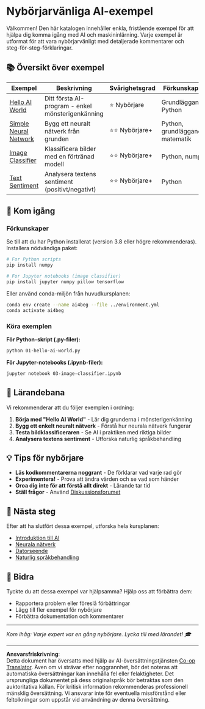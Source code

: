<!--
CO_OP_TRANSLATOR_METADATA:
{
  "original_hash": "0d1babfdcbeb46525f2db3fbaaa54cd7",
  "translation_date": "2025-10-03T11:31:15+00:00",
  "source_file": "examples/README.md",
  "language_code": "sv"
}
-->
# Nybörjarvänliga AI-exempel

Välkommen! Den här katalogen innehåller enkla, fristående exempel för att hjälpa dig komma igång med AI och maskininlärning. Varje exempel är utformat för att vara nybörjarvänligt med detaljerade kommentarer och steg-för-steg-förklaringar.

## 📚 Översikt över exempel

| Exempel | Beskrivning | Svårighetsgrad | Förkunskaper |
|---------|-------------|----------------|--------------|
| [Hello AI World](../../../examples/01-hello-ai-world.py) | Ditt första AI-program - enkel mönsterigenkänning | ⭐ Nybörjare | Grundläggande Python |
| [Simple Neural Network](../../../examples/02-simple-neural-network.py) | Bygg ett neuralt nätverk från grunden | ⭐⭐ Nybörjare+ | Python, grundläggande matematik |
| [Image Classifier](./03-image-classifier.ipynb) | Klassificera bilder med en förtränad modell | ⭐⭐ Nybörjare+ | Python, numpy |
| [Text Sentiment](../../../examples/04-text-sentiment.py) | Analysera textens sentiment (positivt/negativt) | ⭐⭐ Nybörjare+ | Python |

## 🚀 Kom igång

### Förkunskaper

Se till att du har Python installerat (version 3.8 eller högre rekommenderas). Installera nödvändiga paket:

```bash
# For Python scripts
pip install numpy

# For Jupyter notebooks (image classifier)
pip install jupyter numpy pillow tensorflow
```

Eller använd conda-miljön från huvudkursplanen:

```bash
conda env create --name ai4beg --file ../environment.yml
conda activate ai4beg
```

### Köra exemplen

**För Python-skript (.py-filer):**
```bash
python 01-hello-ai-world.py
```

**För Jupyter-notebooks (.ipynb-filer):**
```bash
jupyter notebook 03-image-classifier.ipynb
```

## 📖 Lärandebana

Vi rekommenderar att du följer exemplen i ordning:

1. **Börja med "Hello AI World"** - Lär dig grunderna i mönsterigenkänning
2. **Bygg ett enkelt neuralt nätverk** - Förstå hur neurala nätverk fungerar
3. **Testa bildklassificeraren** - Se AI i praktiken med riktiga bilder
4. **Analysera textens sentiment** - Utforska naturlig språkbehandling

## 💡 Tips för nybörjare

- **Läs kodkommentarerna noggrant** - De förklarar vad varje rad gör
- **Experimentera!** - Prova att ändra värden och se vad som händer
- **Oroa dig inte för att förstå allt direkt** - Lärande tar tid
- **Ställ frågor** - Använd [Diskussionsforumet](https://github.com/microsoft/AI-For-Beginners/discussions)

## 🔗 Nästa steg

Efter att ha slutfört dessa exempel, utforska hela kursplanen:
- [Introduktion till AI](../lessons/1-Intro/README.md)
- [Neurala nätverk](../lessons/3-NeuralNetworks/README.md)
- [Datorseende](../lessons/4-ComputerVision/README.md)
- [Naturlig språkbehandling](../lessons/5-NLP/README.md)

## 🤝 Bidra

Tyckte du att dessa exempel var hjälpsamma? Hjälp oss att förbättra dem:
- Rapportera problem eller föreslå förbättringar
- Lägg till fler exempel för nybörjare
- Förbättra dokumentation och kommentarer

---

*Kom ihåg: Varje expert var en gång nybörjare. Lycka till med lärandet! 🎓*

---

**Ansvarsfriskrivning**:  
Detta dokument har översatts med hjälp av AI-översättningstjänsten [Co-op Translator](https://github.com/Azure/co-op-translator). Även om vi strävar efter noggrannhet, bör det noteras att automatiska översättningar kan innehålla fel eller felaktigheter. Det ursprungliga dokumentet på dess originalspråk bör betraktas som den auktoritativa källan. För kritisk information rekommenderas professionell mänsklig översättning. Vi ansvarar inte för eventuella missförstånd eller feltolkningar som uppstår vid användning av denna översättning.